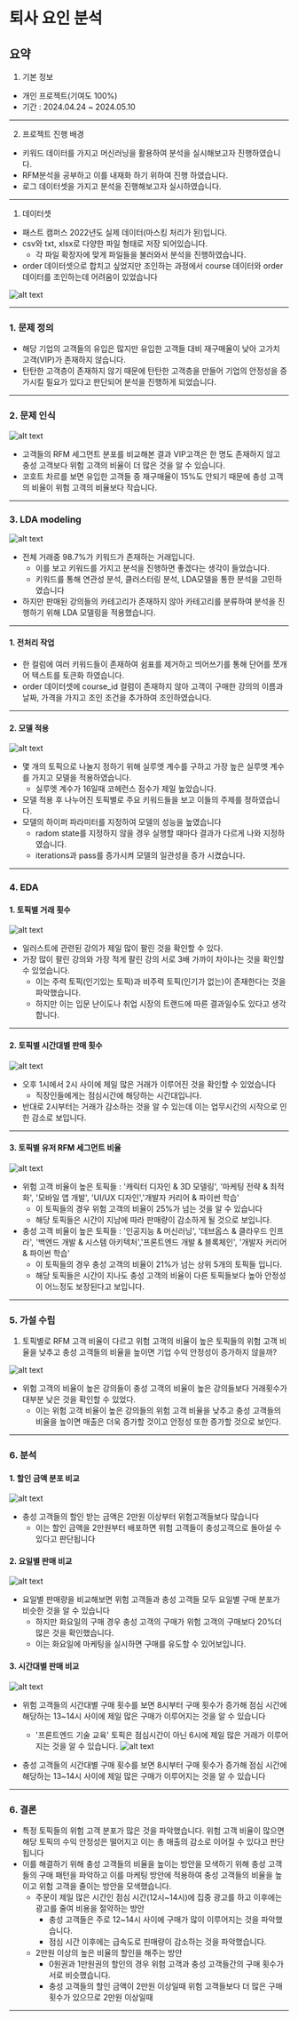 퇴사 요인 분석
==============

요약
--------------------------------------
1. 기본 정보
- 개인 프로젝트(기여도 100%)
- 기간 : 2024.04.24 ~ 2024.05.10
***
2. 프로젝트 진행 배경
- 키워드 데이터를 가지고 머신러닝을 활용하여 분석을 실시해보고자 진행하였습니다.
- RFM분석을 공부하고 이를 내재화 하기 위하여 진행 하였습니다.
- 로그 데이터셋을 가지고 분석을 진행해보고자 실시하였습니다.
***


1. 데이터셋
- 패스트 캠퍼스 2022년도 실제 데이터(마스킹 처리가 된)입니다.
- csv와 txt, xlsx로 다양한 파일 형태로 저장 되어있습니다.
  - 각 파일 확장자에 맞게 파일들을 불러와서 분석을 진행하였습니다.
- order 데이터셋으로 합치고 싶었지만 조인하는 과정에서 course 데이터와 order 데이터를 조인하는데 어려움이 있었습니다
  
![alt text](image/data.png)

***
### 1. 문제 정의
- 해당 기업의 고객들의 유입은 많지만 유입한 고객들 대비 재구매율이 낮아 고가치 고객(VIP)가 존재하지 않습니다.
- 탄탄한 고객층이 존재하지 않기 때문에 탄탄한 고객층을 만들어 기업의 안정성을 증가시킬 필요가 있다고 판단되어 분석을 진행하게 되었습니다.

***
### 2. 문제 인식
![alt text](image/dash1.png)
- 고객들의 RFM 세그먼트 분포를 비교해본 결과 VIP고객은 한 명도 존재하지 않고 충성 고객보다 위험 고객의 비율이 더 많은 것을 알 수 있습니다.
- 코호트 차르를 보면 유입한 고객들 중 재구매율이 15%도 안되기 때문에 충성 고객의 비율이 위험 고객의 비율보다 작습니다.

-------

### 3. LDA modeling
![alt text](image/pie1.png)
- 전체 거래중 98.7%가 키워드가 존재하는 거래입니다.
  - 이를 보고 키워드를 가지고 분석을 진행하면 좋겠다는 생각이 들었습니다.
  - 키워드를 통해 연관성 분석, 클러스터링 분석, LDA모델을 통한 분석을 고민하였습니다
- 하지만 판매된 강의들의 카테고리가 존재하지 않아 카테고리를 분류하여 분석을 진행하기 위해 LDA 모델링을 적용했습니다.
----- 
#### 1. 전처리 작업
- 한 컬럼에 여러 키워드들이 존재하여 쉼표를 제거하고 띄어쓰기를 통해 단어를 쪼개어 텍스트를 토큰화 하였습니다.
- order 데이터셋에 course_id 컬럼이 존재하지 않아 고객이 구매한 강의의 이름과 날짜, 가격을 가지고 조인 조건을 추가하여 조인하였습니다.
-------
#### 2. 모델 적용 

![alt text](image/trend2.png)
- 몇 개의 토픽으로 나눌지 정하기 위해 실루엣 계수를 구하고 가장 높은 실루엣 계수를 가지고 모델을 적용하였습니다.
  - 실루엣 계수가 16일때 코헤런스 점수가 제일 높았습니다.
- 모델 적용 후 나누어진 토픽별로 주요 키워드들을 보고 이들의 주제를 정하였습니다.
- 모델의 하이퍼 파라미터를 지정하여 모델의 성능을 높였습니다
  - radom state를 지정하지 않을 경우 실행할 때마다 결과가 다르게 나와 지정하였습니다.
  - iterations과 pass를 증가시켜 모델의 일관성을 증가 시켰습니다.
------ 

### 4. EDA
#### 1. 토픽별 거래 횟수
![alt text](image/bar1.png)
- 일러스트에 관련된 강의가 제일 많이 팔린 것을 확인할 수 있다.
- 가장 많이 팔린 강의와 가장 적게 팔린 강의 서로 3배 가까이 차이나는 것을 확인할 수 있었습니다.
  - 이는 주력 토픽(인기있는 토픽)과 비주력 토픽(인기가 없는)이 존재한다는 것을 파악했습니다.
  - 하지만 이는 입문 난이도나 취업 시장의 트랜드에 따른 결과일수도 있다고 생각합니다.
----
#### 2. 토픽별 시간대별 판매 횟수
![alt text](image/trend1.png)
- 오후 1시에서 2시 사이에 제일 많은 거래가 이루어진 것을 확인할 수 있었습니다
  - 직장인들에게는 점심시간에 해당하는 시간대입니다. 
- 반대로 2시부터는 거래가 감소하는 것을 알 수 있는데 이는 업무시간의 시작으로 인한 감소로 보입니다.
----
#### 3. 토픽별 유저 RFM 세그먼트 비율
![alt text](image/rfm.png)
- 위험 고객 비율이 높은 토픽들 : '캐릭터 디자인 & 3D 모델링', '마케팅 전략 & 최적화', '모바일 앱 개발', 'UI/UX 디자인','개발자 커리어 & 파이썬 학습'
  - 이 토픽들의 경우 위험 고객의 비율이 25%가 넘는 것을 알 수 있습니다
  - 해당 토픽들은 시간이 지남에 따라 판매량이 감소하게 될 것으로 보입니다.
- 충성 고객 비율이 높은 토픽들 : '인공지능 & 머신러닝', '데브옵스 & 클라우드 인프라', '백엔드 개발 & 시스템 아키텍처','프론트엔드 개발 & 블록체인', '개발자 커리어 & 파이썬 학습'
  - 이 토픽들의 경우 충성 고객의 비율이 21%가 넘는 상위 5개의 토픽들 입니다.
  - 해당 토픽들은 시간이 지나도 충성 고객의 비율이 다른 토픽들보다 높아 안정성이 어느정도 보장된다고 보입니다.
----

### 5. 가설 수립
1. 토픽별로 RFM 고객 비율이 다르고 위험 고객의 비율이 높은 토픽들의 위험 고객 비율을 낮추고 충성 고객들의 비율을 높이면 기업 수익 안정성이 증가하지 않을까?

![alt text](image/bar2.png)

  - 위험 고객의 비율이 높은 강의들이 충성 고객의 비율이 높은 강의들보다 거래횟수가 대부분 낮은 것을 확인할 수 있었다.
    - 이는 위험 고객 비율이 높은 강의들의 위험 고객 비율을 낮추고 충성 고객들의 비율을 높이면 매출은 더욱 증가할 것이고 안정성 또한 증가할 것으로 보인다.
---------
### 6. 분석
#### 1. 할인 금액 분포 비교

![alt text](image/bar4.png)
- 충성 고객들의 할인 받는 금액은 2만원 이상부터 위험고객들보다 많습니다
  - 이는 할인 금액을 2만원부터 배포하면 위험 고객들이 충성고객으로 돌아설 수 있다고 판단됩니다
#### 2. 요일별 판매 비교

![alt text](image/bar3.png)
- 요일별 판매량을 비교해보면 위험 고객들과 충성 고객들 모두 요일별 구매 분포가 비슷한 것을 알 수 있습니다
  - 하지만 화요일의 구매 경우 충성 고객의 구매가 위험 고객의 구매보다 20%더 많은 것을 확인했습니다. 
  - 이는 화요일에 마케팅을 실시하면 구매를 유도할 수 있어보입니다.
#### 3. 시간대별 판매 비교 

![alt text](image/trend_risk.png)

- 위험 고객들의 시간대별 구매 횟수를 보면 8시부터 구매 횟수가 증가해 점심 시간에 해당하는 13~14시 사이에 제일 많은 구매가 이루어지는 것을 알 수 있습니다
  - '프론트엔드 기술 교육' 토픽은 점심시간이 아닌 6시에 제일 많은 거래가 이루어지는 것을 알 수 있습니다.
![alt text](image/trend_royal.png)

- 충성 고객들의 시간대별 구매 횟수를 보면 8시부터 구매 횟수가 증가해 점심 시간에 해당하는 13~14시 사이에 제일 많은 구매가 이루어지는 것을 알 수 있습니다
----------
### 6. 결론
- 특정 토픽들의 위험 고객 분포가 많은 것을 파악했습니다. 위험 고객 비율이 많으면 해당 토픽의 수익 안정성은 떨어지고 이는 총 매출의 감소로 이어질 수 있다고 판단됩니다
- 이를 해결하기 위해 충성 고객들의 비율을 높이는 방안을 모색하기 위해 충성 고객들의 구매 패턴을 파악하고 이를 마케팅 방안에 적용하여 충성 고객들의 비율을 높이고 위험 고객을 줄이는 방안을 모색했습니다.
  - 주문이 제일 많은 시간인 점심 시간(12시~14시)에 집중 광고를 하고 이후에는 광고를 줄여 비용을 절약하는 방안
    - 충성 고객들은 주로 12~14시 사이에 구매가 많이 이루어지는 것을 파악했습니다.
    - 점심 시간 이후에는 급속도로 핀매량이 감소하는 것을 파악했습니다.
  - 2만원 이상의 높은 비율의 할인을 해주는 방안
    - 0원권과 1만원권의 할인의 경우 위험 고객과 충성 고객들간의 구매 횟수가 서로 비슷했습니다.
    - 충성 고객들의 할인 금액이 2만원 이상일때 위험 고객들보다 더 많은 구매 횟수가 있으므로 2만원 이상일때 
-----
